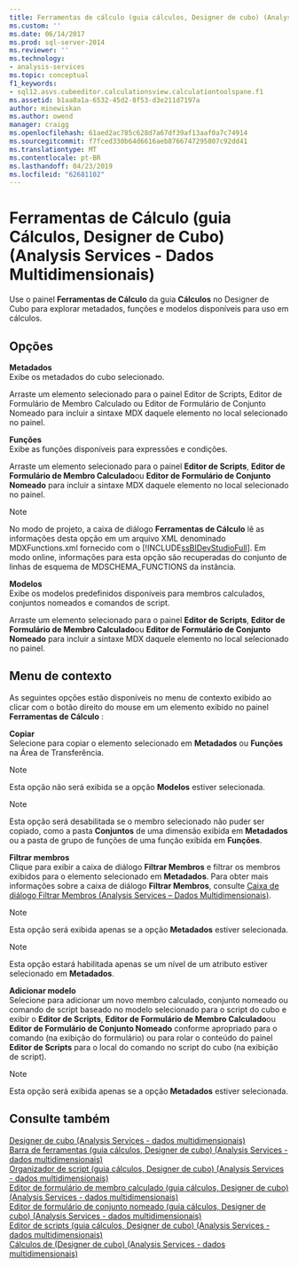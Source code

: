 ```yaml
---
title: Ferramentas de cálculo (guia cálculos, Designer de cubo) (Analysis Services - dados multidimensionais) | Microsoft Docs
ms.custom: ''
ms.date: 06/14/2017
ms.prod: sql-server-2014
ms.reviewer: ''
ms.technology:
- analysis-services
ms.topic: conceptual
f1_keywords:
- sql12.asvs.cubeeditor.calculationsview.calculationtoolspane.f1
ms.assetid: b1aa8a1a-6532-45d2-8f53-d3e211d7197a
author: minewiskan
ms.author: owend
manager: craigg
ms.openlocfilehash: 61aed2ac785c628d7a67df39af13aaf0a7c74914
ms.sourcegitcommit: f7fced330b64d6616aeb8766747295807c92dd41
ms.translationtype: MT
ms.contentlocale: pt-BR
ms.lasthandoff: 04/23/2019
ms.locfileid: "62681102"
---
```

# <a name="calculation-tools-calculations-tab-cube-designer-analysis-services---multidimensional-data"></a>Ferramentas de Cálculo (guia Cálculos, Designer de Cubo) (Analysis Services - Dados Multidimensionais)
  Use o painel **Ferramentas de Cálculo** da guia **Cálculos** no Designer de Cubo para explorar metadados, funções e modelos disponíveis para uso em cálculos.  
  
## <a name="options"></a>Opções  
 **Metadados**  
 Exibe os metadados do cubo selecionado.  
  
 Arraste um elemento selecionado para o painel Editor de Scripts, Editor de Formulário de Membro Calculado ou Editor de Formulário de Conjunto Nomeado para incluir a sintaxe MDX daquele elemento no local selecionado no painel.  
  
 **Funções**  
 Exibe as funções disponíveis para expressões e condições.  
  
 Arraste um elemento selecionado para o painel **Editor de Scripts**, **Editor de Formulário de Membro Calculado**ou **Editor de Formulário de Conjunto Nomeado** para incluir a sintaxe MDX daquele elemento no local selecionado no painel.  
  
> [!NOTE]  
>  No modo de projeto, a caixa de diálogo **Ferramentas de Cálculo** lê as informações desta opção em um arquivo XML denominado MDXFunctions.xml fornecido com o [!INCLUDE[ssBIDevStudioFull](../includes/ssbidevstudiofull-md.md)]. Em modo online, informações para esta opção são recuperadas do conjunto de linhas de esquema de MDSCHEMA_FUNCTIONS da instância.  
  
 **Modelos**  
 Exibe os modelos predefinidos disponíveis para membros calculados, conjuntos nomeados e comandos de script.  
  
 Arraste um elemento selecionado para o painel **Editor de Scripts**, **Editor de Formulário de Membro Calculado**ou **Editor de Formulário de Conjunto Nomeado** para incluir a sintaxe MDX daquele elemento no local selecionado no painel.  
  
## <a name="context-menu"></a>Menu de contexto  
 As seguintes opções estão disponíveis no menu de contexto exibido ao clicar com o botão direito do mouse em um elemento exibido no painel **Ferramentas de Cálculo** :  
  
 **Copiar**  
 Selecione para copiar o elemento selecionado em **Metadados** ou **Funções** na Área de Transferência.  
  
> [!NOTE]  
>  Esta opção não será exibida se a opção **Modelos** estiver selecionada.  
  
> [!NOTE]  
>  Esta opção será desabilitada se o membro selecionado não puder ser copiado, como a pasta **Conjuntos** de uma dimensão exibida em **Metadados** ou a pasta de grupo de funções de uma função exibida em **Funções**.  
  
 **Filtrar membros**  
 Clique para exibir a caixa de diálogo **Filtrar Membros** e filtrar os membros exibidos para o elemento selecionado em **Metadados**. Para obter mais informações sobre a caixa de diálogo **Filtrar Membros**, consulte [Caixa de diálogo Filtrar Membros &#40;Analysis Services – Dados Multidimensionais&#41;](filter-members-dialog-box-analysis-services-multidimensional-data.md).  
  
> [!NOTE]  
>  Esta opção será exibida apenas se a opção **Metadados** estiver selecionada.  
  
> [!NOTE]  
>  Esta opção estará habilitada apenas se um nível de um atributo estiver selecionado em **Metadados**.  
  
 **Adicionar modelo**  
 Selecione para adicionar um novo membro calculado, conjunto nomeado ou comando de script baseado no modelo selecionado para o script do cubo e exibir o **Editor de Scripts**, **Editor de Formulário de Membro Calculado**ou **Editor de Formulário de Conjunto Nomeado** conforme apropriado para o comando (na exibição do formulário) ou para rolar o conteúdo do painel **Editor de Scripts** para o local do comando no script do cubo (na exibição de script).  
  
> [!NOTE]  
>  Esta opção será exibida apenas se a opção **Metadados** estiver selecionada.  
  
## <a name="see-also"></a>Consulte também  
 [Designer de cubo &#40;Analysis Services - dados multidimensionais&#41;](cube-designer-analysis-services-multidimensional-data.md)   
 [Barra de ferramentas &#40;guia cálculos, Designer de cubo&#41; &#40;Analysis Services - dados multidimensionais&#41;](toolbar-calculations-tab-cube-designer-analysis-services-multidimensional-data.md)   
 [Organizador de script &#40;guia cálculos, Designer de cubo&#41; &#40;Analysis Services - dados multidimensionais&#41;](script-organizer-cube-designer-analysis-services-multidimensional-data.md)   
 [Editor de formulário de membro calculado &#40;guia cálculos, Designer de cubo&#41; &#40;Analysis Services - dados multidimensionais&#41;](calculated-member-form-editor-cube-designer-analysis-services-multidimensional-data.md)   
 [Editor de formulário de conjunto nomeado &#40;guia cálculos, Designer de cubo&#41; &#40;Analysis Services - dados multidimensionais&#41;](named-set-form-editor-cube-designer-analysis-services-multidimensional-data.md)   
 [Editor de scripts &#40;guia cálculos, Designer de cubo&#41; &#40;Analysis Services - dados multidimensionais&#41;](script-editor-calculations-cube-designer-analysis-services-multidimensional-data.md)   
 [Cálculos de &#40;Designer de cubo&#41; &#40;Analysis Services - dados multidimensionais&#41;](calculations-cube-designer-analysis-services-multidimensional-data.md)  
  
  
